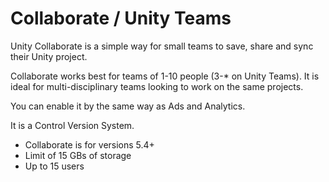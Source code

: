 # Collaborate / Unity Teams

Unity Collaborate is a simple way for small teams to save, share and sync their Unity project.

Collaborate works best for teams of 1-10 people (3-* on Unity Teams). It is ideal for multi-disciplinary teams looking to work on the same projects.

You can enable it by the same way as Ads and Analytics.

It is a Control Version System.

- Collaborate is for versions 5.4+
- Limit of 15 GBs of storage
- Up to 15 users